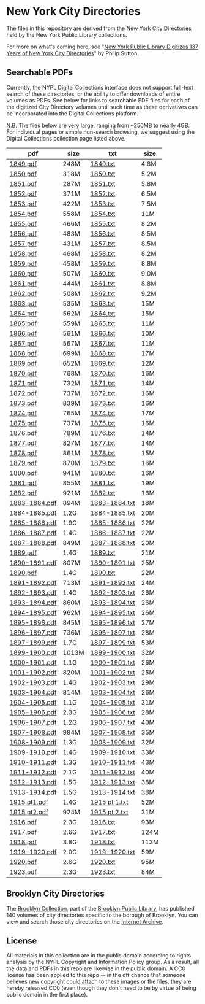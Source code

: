 # New York City Directories

The files in this repository are derived from the [New York City Directories](http://digitalcollections.nypl.org/collections/new-york-city-directories#/?tab=about) held by the New York Public Library collections.

For more on what's coming here, see "[New York Public Library Digitizes 137 Years of New York City Directories](https://www.nypl.org/blog/2016/09/21/new-york-city-directories-free-online)" by Philip Sutton.

## Searchable PDFs

Currently, the NYPL Digital Collections interface does not support full-text
search of these directories, or the ability to offer downloads of entire volumes
as PDFs. See below for links to searchable PDF files for each of the digitized
City Directory volumes until such time as these derivatives can be incorporated
into the Digital Collections platform.

N.B. The files below are very large, ranging from ~250MB to nearly 4GB. For
individual pages or simple non-search browsing, we suggest using the Digital
Collections collection page listed above.

| pdf | size | txt | size |
|-----|------|-----|------|
| [1849.pdf](https://spacetime-nypl-org.s3.amazonaws.com/city-directories/pdfs/1849.pdf) | 248M | [1849.txt](https://spacetime-nypl-org.s3.amazonaws.com/city-directories/txt/1849.txt) | 4.8M |
| [1850.pdf](https://spacetime-nypl-org.s3.amazonaws.com/city-directories/pdfs/1850.pdf) | 318M | [1850.txt](https://spacetime-nypl-org.s3.amazonaws.com/city-directories/txt/1850.txt) | 5.2M |
| [1851.pdf](https://spacetime-nypl-org.s3.amazonaws.com/city-directories/pdfs/1851.pdf) | 287M | [1851.txt](https://spacetime-nypl-org.s3.amazonaws.com/city-directories/txt/1851.txt) | 5.8M |
| [1852.pdf](https://spacetime-nypl-org.s3.amazonaws.com/city-directories/pdfs/1852.pdf) | 371M | [1852.txt](https://spacetime-nypl-org.s3.amazonaws.com/city-directories/txt/1852.txt) | 6.5M |
| [1853.pdf](https://spacetime-nypl-org.s3.amazonaws.com/city-directories/pdfs/1853.pdf) | 422M | [1853.txt](https://spacetime-nypl-org.s3.amazonaws.com/city-directories/txt/1853.txt) | 7.5M |
| [1854.pdf](https://spacetime-nypl-org.s3.amazonaws.com/city-directories/pdfs/1854.pdf) | 558M | [1854.txt](https://spacetime-nypl-org.s3.amazonaws.com/city-directories/txt/1854.txt) |  11M |
| [1855.pdf](https://spacetime-nypl-org.s3.amazonaws.com/city-directories/pdfs/1855.pdf) | 466M | [1855.txt](https://spacetime-nypl-org.s3.amazonaws.com/city-directories/txt/1855.txt) | 8.2M |
| [1856.pdf](https://spacetime-nypl-org.s3.amazonaws.com/city-directories/pdfs/1856.pdf) | 483M | [1856.txt](https://spacetime-nypl-org.s3.amazonaws.com/city-directories/txt/1856.txt) | 8.5M |
| [1857.pdf](https://spacetime-nypl-org.s3.amazonaws.com/city-directories/pdfs/1857.pdf) | 431M | [1857.txt](https://spacetime-nypl-org.s3.amazonaws.com/city-directories/txt/1857.txt) | 8.5M |
| [1858.pdf](https://spacetime-nypl-org.s3.amazonaws.com/city-directories/pdfs/1858.pdf) | 468M | [1858.txt](https://spacetime-nypl-org.s3.amazonaws.com/city-directories/txt/1858.txt) | 8.2M |
| [1859.pdf](https://spacetime-nypl-org.s3.amazonaws.com/city-directories/pdfs/1859.pdf) | 458M | [1859.txt](https://spacetime-nypl-org.s3.amazonaws.com/city-directories/txt/1859.txt) | 8.8M |
| [1860.pdf](https://spacetime-nypl-org.s3.amazonaws.com/city-directories/pdfs/1860.pdf) | 507M | [1860.txt](https://spacetime-nypl-org.s3.amazonaws.com/city-directories/txt/1860.txt) | 9.0M |
| [1861.pdf](https://spacetime-nypl-org.s3.amazonaws.com/city-directories/pdfs/1861.pdf) | 444M | [1861.txt](https://spacetime-nypl-org.s3.amazonaws.com/city-directories/txt/1861.txt) | 8.8M |
| [1862.pdf](https://spacetime-nypl-org.s3.amazonaws.com/city-directories/pdfs/1862.pdf) | 508M | [1862.txt](https://spacetime-nypl-org.s3.amazonaws.com/city-directories/txt/1862.txt) | 9.2M |
| [1863.pdf](https://spacetime-nypl-org.s3.amazonaws.com/city-directories/pdfs/1863.pdf) | 535M | [1863.txt](https://spacetime-nypl-org.s3.amazonaws.com/city-directories/txt/1863.txt) |  15M |
| [1864.pdf](https://spacetime-nypl-org.s3.amazonaws.com/city-directories/pdfs/1864.pdf) | 562M | [1864.txt](https://spacetime-nypl-org.s3.amazonaws.com/city-directories/txt/1864.txt) |  15M |
| [1865.pdf](https://spacetime-nypl-org.s3.amazonaws.com/city-directories/pdfs/1865.pdf) | 559M | [1865.txt](https://spacetime-nypl-org.s3.amazonaws.com/city-directories/txt/1865.txt) |  11M |
| [1866.pdf](https://spacetime-nypl-org.s3.amazonaws.com/city-directories/pdfs/1866.pdf) | 561M | [1866.txt](https://spacetime-nypl-org.s3.amazonaws.com/city-directories/txt/1866.txt) |  10M |
| [1867.pdf](https://spacetime-nypl-org.s3.amazonaws.com/city-directories/pdfs/1867.pdf) | 567M | [1867.txt](https://spacetime-nypl-org.s3.amazonaws.com/city-directories/txt/1867.txt) |  11M |
| [1868.pdf](https://spacetime-nypl-org.s3.amazonaws.com/city-directories/pdfs/1868.pdf) | 699M | [1868.txt](https://spacetime-nypl-org.s3.amazonaws.com/city-directories/txt/1868.txt) |  17M |
| [1869.pdf](https://spacetime-nypl-org.s3.amazonaws.com/city-directories/pdfs/1869.pdf) | 652M | [1869.txt](https://spacetime-nypl-org.s3.amazonaws.com/city-directories/txt/1869.txt) |  12M |
| [1870.pdf](https://spacetime-nypl-org.s3.amazonaws.com/city-directories/pdfs/1870.pdf) | 768M | [1870.txt](https://spacetime-nypl-org.s3.amazonaws.com/city-directories/txt/1870.txt) |  16M |
| [1871.pdf](https://spacetime-nypl-org.s3.amazonaws.com/city-directories/pdfs/1871.pdf) | 732M | [1871.txt](https://spacetime-nypl-org.s3.amazonaws.com/city-directories/txt/1871.txt) |  14M |
| [1872.pdf](https://spacetime-nypl-org.s3.amazonaws.com/city-directories/pdfs/1872.pdf) | 737M | [1872.txt](https://spacetime-nypl-org.s3.amazonaws.com/city-directories/txt/1872.txt) |  16M |
| [1873.pdf](https://spacetime-nypl-org.s3.amazonaws.com/city-directories/pdfs/1873.pdf) | 839M | [1873.txt](https://spacetime-nypl-org.s3.amazonaws.com/city-directories/txt/1873.txt) |  16M |
| [1874.pdf](https://spacetime-nypl-org.s3.amazonaws.com/city-directories/pdfs/1874.pdf) | 765M | [1874.txt](https://spacetime-nypl-org.s3.amazonaws.com/city-directories/txt/1874.txt) |  17M |
| [1875.pdf](https://spacetime-nypl-org.s3.amazonaws.com/city-directories/pdfs/1875.pdf) | 737M | [1875.txt](https://spacetime-nypl-org.s3.amazonaws.com/city-directories/txt/1875.txt) |  16M |
| [1876.pdf](https://spacetime-nypl-org.s3.amazonaws.com/city-directories/pdfs/1876.pdf) | 789M | [1876.txt](https://spacetime-nypl-org.s3.amazonaws.com/city-directories/txt/1876.txt) |  14M |
| [1877.pdf](https://spacetime-nypl-org.s3.amazonaws.com/city-directories/pdfs/1877.pdf) | 827M | [1877.txt](https://spacetime-nypl-org.s3.amazonaws.com/city-directories/txt/1877.txt) |  14M |
| [1878.pdf](https://spacetime-nypl-org.s3.amazonaws.com/city-directories/pdfs/1878.pdf) | 861M | [1878.txt](https://spacetime-nypl-org.s3.amazonaws.com/city-directories/txt/1878.txt) |  15M |
| [1879.pdf](https://spacetime-nypl-org.s3.amazonaws.com/city-directories/pdfs/1879.pdf) | 870M | [1879.txt](https://spacetime-nypl-org.s3.amazonaws.com/city-directories/txt/1879.txt) |  16M |
| [1880.pdf](https://spacetime-nypl-org.s3.amazonaws.com/city-directories/pdfs/1880.pdf) | 941M | [1880.txt](https://spacetime-nypl-org.s3.amazonaws.com/city-directories/txt/1880.txt) |  16M |
| [1881.pdf](https://spacetime-nypl-org.s3.amazonaws.com/city-directories/pdfs/1881.pdf) | 855M | [1881.txt](https://spacetime-nypl-org.s3.amazonaws.com/city-directories/txt/1881.txt) |  19M |
| [1882.pdf](https://spacetime-nypl-org.s3.amazonaws.com/city-directories/pdfs/1882.pdf) | 921M | [1882.txt](https://spacetime-nypl-org.s3.amazonaws.com/city-directories/txt/1882.txt) |  16M |
| [1883-1884.pdf](https://spacetime-nypl-org.s3.amazonaws.com/city-directories/pdfs/1883-1884.pdf) | 894M | [1883-1884.txt](https://spacetime-nypl-org.s3.amazonaws.com/city-directories/txt/1883-1884.txt) |  18M |
| [1884-1885.pdf](https://spacetime-nypl-org.s3.amazonaws.com/city-directories/pdfs/1884-1885.pdf) | 1.2G | [1884-1885.txt](https://spacetime-nypl-org.s3.amazonaws.com/city-directories/txt/1884-1885.txt) |  20M |
| [1885-1886.pdf](https://spacetime-nypl-org.s3.amazonaws.com/city-directories/pdfs/1885-1886.pdf) | 1.9G | [1885-1886.txt](https://spacetime-nypl-org.s3.amazonaws.com/city-directories/txt/1885-1886.txt) |  22M |
| [1886-1887.pdf](https://spacetime-nypl-org.s3.amazonaws.com/city-directories/pdfs/1886-1887.pdf) | 1.4G | [1886-1887.txt](https://spacetime-nypl-org.s3.amazonaws.com/city-directories/txt/1886-1887.txt) |  22M |
| [1887-1888.pdf](https://spacetime-nypl-org.s3.amazonaws.com/city-directories/pdfs/1887-1888.pdf) | 849M | [1887-1888.txt](https://spacetime-nypl-org.s3.amazonaws.com/city-directories/txt/1887-1888.txt) |  20M |
| [1889.pdf](https://spacetime-nypl-org.s3.amazonaws.com/city-directories/pdfs/1889.pdf) | 1.4G | [1889.txt](https://spacetime-nypl-org.s3.amazonaws.com/city-directories/txt/1889.txt) |  21M |
| [1890-1891.pdf](https://spacetime-nypl-org.s3.amazonaws.com/city-directories/pdfs/1890-1891.pdf) | 807M | [1890-1891.txt](https://spacetime-nypl-org.s3.amazonaws.com/city-directories/txt/1890-1891.txt) |  25M |
| [1890.pdf](https://spacetime-nypl-org.s3.amazonaws.com/city-directories/pdfs/1890.pdf) | 1.4G | [1890.txt](https://spacetime-nypl-org.s3.amazonaws.com/city-directories/txt/1890.txt) |  22M |
| [1891-1892.pdf](https://spacetime-nypl-org.s3.amazonaws.com/city-directories/pdfs/1891-1892.pdf) | 713M | [1891-1892.txt](https://spacetime-nypl-org.s3.amazonaws.com/city-directories/txt/1891-1892.txt) |  24M |
| [1892-1893.pdf](https://spacetime-nypl-org.s3.amazonaws.com/city-directories/pdfs/1892-1893.pdf) | 1.4G | [1892-1893.txt](https://spacetime-nypl-org.s3.amazonaws.com/city-directories/txt/1892-1893.txt) |  26M |
| [1893-1894.pdf](https://spacetime-nypl-org.s3.amazonaws.com/city-directories/pdfs/1893-1894.pdf) | 860M | [1893-1894.txt](https://spacetime-nypl-org.s3.amazonaws.com/city-directories/txt/1893-1894.txt) |  26M |
| [1894-1895.pdf](https://spacetime-nypl-org.s3.amazonaws.com/city-directories/pdfs/1894-1895.pdf) | 962M | [1894-1895.txt](https://spacetime-nypl-org.s3.amazonaws.com/city-directories/txt/1894-1895.txt) |  26M |
| [1895-1896.pdf](https://spacetime-nypl-org.s3.amazonaws.com/city-directories/pdfs/1895-1896.pdf) | 845M | [1895-1896.txt](https://spacetime-nypl-org.s3.amazonaws.com/city-directories/txt/1895-1896.txt) |  27M |
| [1896-1897.pdf](https://spacetime-nypl-org.s3.amazonaws.com/city-directories/pdfs/1896-1897.pdf) | 736M | [1896-1897.txt](https://spacetime-nypl-org.s3.amazonaws.com/city-directories/txt/1896-1897.txt) |  28M |
| [1897-1899.pdf](https://spacetime-nypl-org.s3.amazonaws.com/city-directories/pdfs/1897-1899.pdf) | 1.7G | [1897-1899.txt](https://spacetime-nypl-org.s3.amazonaws.com/city-directories/txt/1897-1899.txt) |  53M |
| [1899-1900.pdf](https://spacetime-nypl-org.s3.amazonaws.com/city-directories/pdfs/1899-1900.pdf) | 1013M | [1899-1900.txt](https://spacetime-nypl-org.s3.amazonaws.com/city-directories/txt/1899-1900.txt) |  32M |
| [1900-1901.pdf](https://spacetime-nypl-org.s3.amazonaws.com/city-directories/pdfs/1900-1901.pdf) | 1.1G | [1900-1901.txt](https://spacetime-nypl-org.s3.amazonaws.com/city-directories/txt/1900-1901.txt) |  26M |
| [1901-1902.pdf](https://spacetime-nypl-org.s3.amazonaws.com/city-directories/pdfs/1901-1902.pdf) | 820M | [1901-1902.txt](https://spacetime-nypl-org.s3.amazonaws.com/city-directories/txt/1901-1902.txt) |  25M |
| [1902-1903.pdf](https://spacetime-nypl-org.s3.amazonaws.com/city-directories/pdfs/1902-1903.pdf) | 1.4G | [1902-1903.txt](https://spacetime-nypl-org.s3.amazonaws.com/city-directories/txt/1902-1903.txt) |  29M |
| [1903-1904.pdf](https://spacetime-nypl-org.s3.amazonaws.com/city-directories/pdfs/1903-1904.pdf) | 814M | [1903-1904.txt](https://spacetime-nypl-org.s3.amazonaws.com/city-directories/txt/1903-1904.txt) |  26M |
| [1904-1905.pdf](https://spacetime-nypl-org.s3.amazonaws.com/city-directories/pdfs/1904-1905.pdf) | 1.1G | [1904-1905.txt](https://spacetime-nypl-org.s3.amazonaws.com/city-directories/txt/1904-1905.txt) |  31M |
| [1905-1906.pdf](https://spacetime-nypl-org.s3.amazonaws.com/city-directories/pdfs/1905-1906.pdf) | 2.3G | [1905-1906.txt](https://spacetime-nypl-org.s3.amazonaws.com/city-directories/txt/1905-1906.txt) |  28M |
| [1906-1907.pdf](https://spacetime-nypl-org.s3.amazonaws.com/city-directories/pdfs/1906-1907.pdf) | 1.2G | [1906-1907.txt](https://spacetime-nypl-org.s3.amazonaws.com/city-directories/txt/1906-1907.txt) |  40M |
| [1907-1908.pdf](https://spacetime-nypl-org.s3.amazonaws.com/city-directories/pdfs/1907-1908.pdf) | 984M | [1907-1908.txt](https://spacetime-nypl-org.s3.amazonaws.com/city-directories/txt/1907-1908.txt) |  35M |
| [1908-1909.pdf](https://spacetime-nypl-org.s3.amazonaws.com/city-directories/pdfs/1908-1909.pdf) | 1.3G | [1908-1909.txt](https://spacetime-nypl-org.s3.amazonaws.com/city-directories/txt/1908-1909.txt) |  32M |
| [1909-1910.pdf](https://spacetime-nypl-org.s3.amazonaws.com/city-directories/pdfs/1909-1910.pdf) | 1.4G | [1909-1910.txt](https://spacetime-nypl-org.s3.amazonaws.com/city-directories/txt/1909-1910.txt) |  33M |
| [1910-1911.pdf](https://spacetime-nypl-org.s3.amazonaws.com/city-directories/pdfs/1910-1911.pdf) | 1.3G | [1910-1911.txt](https://spacetime-nypl-org.s3.amazonaws.com/city-directories/txt/1910-1911.txt) |  43M |
| [1911-1912.pdf](https://spacetime-nypl-org.s3.amazonaws.com/city-directories/pdfs/1911-1912.pdf) | 2.1G | [1911-1912.txt](https://spacetime-nypl-org.s3.amazonaws.com/city-directories/txt/1911-1912.txt) |  40M |
| [1912-1913.pdf](https://spacetime-nypl-org.s3.amazonaws.com/city-directories/pdfs/1912-1913.pdf) | 1.5G | [1912-1913.txt](https://spacetime-nypl-org.s3.amazonaws.com/city-directories/txt/1912-1913.txt) |  38M |
| [1913-1914.pdf](https://spacetime-nypl-org.s3.amazonaws.com/city-directories/pdfs/1913-1914.pdf) | 1.5G | [1913-1914.txt](https://spacetime-nypl-org.s3.amazonaws.com/city-directories/txt/1913-1914.txt) |  38M |
| [1915.pt1.pdf](https://spacetime-nypl-org.s3.amazonaws.com/city-directories/pdfs/1915.pt1.pdf) | 1.4G | [1915 pt 1.txt](https://spacetime-nypl-org.s3.amazonaws.com/city-directories/txt/1915.pt1.txt) |  52M |
| [1915.pt2.pdf](https://spacetime-nypl-org.s3.amazonaws.com/city-directories/pdfs/1915.pt2.pdf) | 924M | [1915 pt 2.txt](https://spacetime-nypl-org.s3.amazonaws.com/city-directories/txt/1915.pt2.txt) |  31M |
| [1916.pdf](https://spacetime-nypl-org.s3.amazonaws.com/city-directories/pdfs/1916.pdf) | 2.3G | [1916.txt](https://spacetime-nypl-org.s3.amazonaws.com/city-directories/txt/1916.txt) |  93M |
| [1917.pdf](https://spacetime-nypl-org.s3.amazonaws.com/city-directories/pdfs/1917.pdf) | 2.6G | [1917.txt](https://spacetime-nypl-org.s3.amazonaws.com/city-directories/txt/1917.txt) | 124M |
| [1918.pdf](https://spacetime-nypl-org.s3.amazonaws.com/city-directories/pdfs/1918.pdf) | 3.8G | [1918.txt](https://spacetime-nypl-org.s3.amazonaws.com/city-directories/txt/1918.txt) | 113M |
| [1919-1920.pdf](https://spacetime-nypl-org.s3.amazonaws.com/city-directories/pdfs/1919-1920.pdf) | 2.0G | [1919-1920.txt](https://spacetime-nypl-org.s3.amazonaws.com/city-directories/txt/1919-1920.txt) |  59M |
| [1920.pdf](https://spacetime-nypl-org.s3.amazonaws.com/city-directories/pdfs/1920.pdf) | 2.6G | [1920.txt](https://spacetime-nypl-org.s3.amazonaws.com/city-directories/txt/1920.txt) |  95M |
| [1923.pdf](https://spacetime-nypl-org.s3.amazonaws.com/city-directories/pdfs/1923.pdf) | 2.3G | [1923.txt](https://spacetime-nypl-org.s3.amazonaws.com/city-directories/txt/1923.txt) |  84M |

## Brooklyn City Directories

The [Brooklyn Collection](https://www.bklynlibrary.org/brooklyncollection), part of the [Brooklyn Public
Library](https://www.bklynlibrary.org/), has published 140
volumes of city directories specific to the borough of Brooklyn. You can view
and search those city directories on the [Internet
Archive](https://archive.org/details/brooklynpubliclibrary?=&sort=date).

## License
All materials in this collection are in the public domain according to rights analysis by the NYPL Copyright and Information Policy group. As a result, all the data and PDFs in this repo are likewise in the public domain. A CC0 license has been applied to this repo -- in the off chance that someone believes new copyright could attach to these images or the files, they are hereby released CC0 (even though they don't need to be by virtue of being public domain in the first place).
